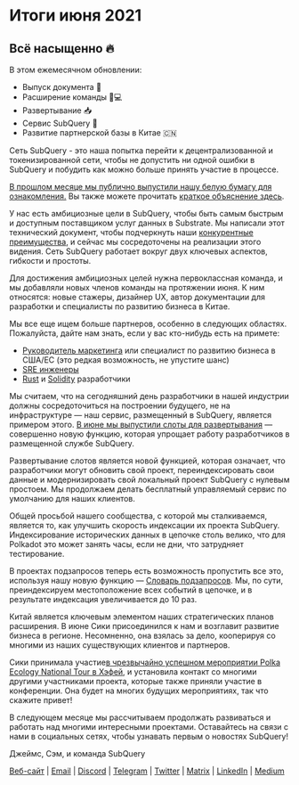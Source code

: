 # Итоги июня 2021

## Всё насыщенно 🔥

В этом ежемесячном обновлении:

- Выпуск документа 🎊
- Расширение команды 👩💻
- Развертывание 📥
- Сервис SubQuery 📖
- Развитие партнерской базы в Китае 🇨🇳

Сеть SubQuery - это наша попытка перейти к децентрализованной и токенизированной сети, чтобы не допустить ни одной ошибки в SubQuery и побудить как можно больше принять участие в процессе.

[В прошлом месяце мы публично выпустили нашу белую бумагу для ознакомления.](https://static.subquery.network/whitepaper.pdf) Вы также можете прочитать [краткое объяснение здесь](../blogs/20210616-SubQuery-Network-In-Summary.md).

У нас есть амбициозные цели в SubQuery, чтобы быть самым быстрым и доступным поставщиком услуг данных в Substrate. Мы написали этот технический документ, чтобы подчеркнуть наши [конкурентные преимущества](../blogs/20210616-SubQuery-Network-Our-Goals-and-Competitive-Advantages.md), и сейчас мы сосредоточены на реализации этого видения. Сеть SubQuery работает вокруг двух ключевых аспектов, гибкости и простоты.

Для достижения амбициозных целей нужна первоклассная команда, и мы добавляли новых членов команды на протяжении июня. К ним относятся: новые стажеры, дизайнер UX, автор документации для разработки и специалисты по развитию бизнеса в Китае.

Мы все еще ищем больше партнеров, особенно в следующих областях. Пожалуйста, дайте нам знать, если у вас кто-нибудь есть на примете:

- [Руководитель маркетинга](https://angel.co/company/subquery/jobs/1494376-head-of-marketing) или специалист по развитию бизнеса в США/ЕС (это редкая возможность, не упустите шанс)
- [SRE инженеры](https://angel.co/company/subquery/jobs/1497942-site-reliability-engineer)
- [Rust](https://angel.co/company/subquery/jobs/1494414-rust-developer) и [Solidity](https://angel.co/company/subquery/jobs/1494435-solidity-developer) разработчики

Мы считаем, что на сегодняшний день разработчики в нашей индустрии должны сосредоточиться на построении будущего, не на инфраструктуре — наш сервис, размещенный в SubQuery, является примером этого. [В июне мы выпустили слоты для развертывания](../blogs/20210604-Deployment-Slots-are-here-for-SubQuery-Projects.md) — совершенно новую функцию, которая упрощает работу разработчиков в размещенной службе SubQuery.

Развертывание слотов является новой функцией, которая означает, что разработчики могут обновить свой проект, переиндексировать свои данные и модернизировать свой локальный проект SubQuery с нулевым простоем. Мы продолжаем делать бесплатный управляемый сервис по умолчанию для наших клиентов.

Общей просьбой нашего сообщества, с которой мы сталкиваемся, является то, как улучшить скорость индексации их проекта SubQuery. Индексирование исторических данных в цепочке столь велико, что для Polkadot это может занять часы, если не дни, что затрудняет тестирование.

В проектах подзапросов теперь есть возможность пропустить все это, используя нашу новую функцию — [Словарь подзапросов](../blogs/20210630-SubQuery-Just-Got-a-lot-Faster-with-the-Dictionary.md). Мы, по сути, преиндексируем местоположение всех событий в цепочке, и в результате индексация увеличивается до 10 раз.

Китай является ключевым элементом наших стратегических планов расширения. В июне Сики присоединился к нам и возглавит развитие бизнеса в регионе. Несомненно, она взялась за дело, кооперируя со многими из наших существующих клиентов и партнеров.

Сики принимала участие[в чрезвычайно успешном мероприятии Polka Ecology National Tour в Хэфей](https://twitter.com/SubQueryNetwork/status/1409696588465721348), и установила контакт со многими другими участниками проекта, которые также приняли участие в конференции. Она будет на многих будущих мероприятиях, так что скажите привет!

В следующем месяце мы рассчитываем продолжать развиваться и работать над многими интересными проектами. Оставайтесь на связи с нами в социальных сетях, чтобы узнавать первым о новостях SubQuery!

Джеймс, Сэм, и команда SubQuery

[Веб-сайт](https://subquery.network/) | [Email](mailto:hello@subquery.network) | [Discord](https://discord.com/invite/78zg8aBSMG) | [Telegram](https://t.me/subquerynetwork) | [Twitter](https://twitter.com/subquerynetwork) | [Matrix](https://matrix.to/#/#subquery:matrix.org) | [LinkedIn](https://www.linkedin.com/company/subquery) | [Medium](https://subquery.medium.com/)
